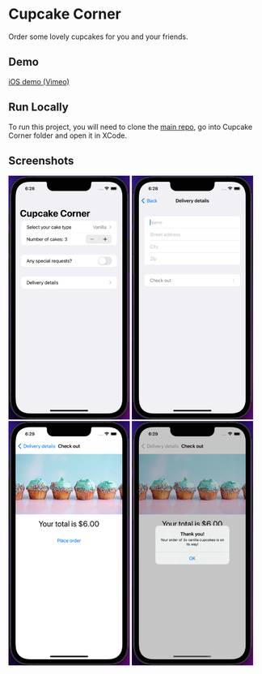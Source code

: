 # Cupcake Corner

Order some lovely cupcakes for you and your friends.

## Demo

[iOS demo (Vimeo)](https://player.vimeo.com/video/678830311?h=cdcce6c2d4)

## Run Locally

To run this project, you will need to clone the [main repo](https://github.com/emmanuelchucks/100-days-of-swiftui#run-locally), go into Cupcake Corner folder and open it in XCode.

## Screenshots

<img src="https://raw.githubusercontent.com/emmanuelchucks/100-days-of-swiftui/main/CupcakeCorner/Screenshots/Screenshot%202022-02-17%20at%206.28.23%20PM.png" alt="Main screen" width="240px"/> <img src="https://raw.githubusercontent.com/emmanuelchucks/100-days-of-swiftui/main/CupcakeCorner/Screenshots/Screenshot%202022-02-17%20at%206.28.41%20PM.png" alt="Delivery details screen" width="240px"/> <img src="https://raw.githubusercontent.com/emmanuelchucks/100-days-of-swiftui/main/CupcakeCorner/Screenshots/Screenshot%202022-02-17%20at%206.29.02%20PM.png" alt="Checkout summary screen" width="240px"/> <img src="https://raw.githubusercontent.com/emmanuelchucks/100-days-of-swiftui/main/CupcakeCorner/Screenshots/Screenshot%202022-02-17%20at%206.29.13%20PM.png" alt="Checkout success screen" width="240px"/>
